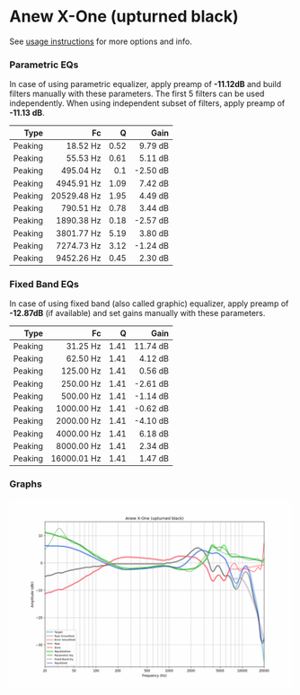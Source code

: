 # Anew X-One (upturned black)
See [usage instructions](https://github.com/jaakkopasanen/AutoEq#usage) for more options and info.

### Parametric EQs
In case of using parametric equalizer, apply preamp of **-11.12dB** and build filters manually
with these parameters. The first 5 filters can be used independently.
When using independent subset of filters, apply preamp of **-11.13 dB**.

| Type    | Fc          |    Q | Gain     |
|--------:|------------:|-----:|---------:|
| Peaking | 18.52 Hz    | 0.52 | 9.79 dB  |
| Peaking | 55.53 Hz    | 0.61 | 5.11 dB  |
| Peaking | 495.04 Hz   | 0.1  | -2.50 dB |
| Peaking | 4945.91 Hz  | 1.09 | 7.42 dB  |
| Peaking | 20529.48 Hz | 1.95 | 4.49 dB  |
| Peaking | 790.51 Hz   | 0.78 | 3.44 dB  |
| Peaking | 1890.38 Hz  | 0.18 | -2.57 dB |
| Peaking | 3801.77 Hz  | 5.19 | 3.80 dB  |
| Peaking | 7274.73 Hz  | 3.12 | -1.24 dB |
| Peaking | 9452.26 Hz  | 0.45 | 2.30 dB  |

### Fixed Band EQs
In case of using fixed band (also called graphic) equalizer, apply preamp of **-12.87dB**
(if available) and set gains manually with these parameters.

| Type    | Fc          |    Q | Gain     |
|--------:|------------:|-----:|---------:|
| Peaking | 31.25 Hz    | 1.41 | 11.74 dB |
| Peaking | 62.50 Hz    | 1.41 | 4.12 dB  |
| Peaking | 125.00 Hz   | 1.41 | 0.56 dB  |
| Peaking | 250.00 Hz   | 1.41 | -2.61 dB |
| Peaking | 500.00 Hz   | 1.41 | -1.14 dB |
| Peaking | 1000.00 Hz  | 1.41 | -0.62 dB |
| Peaking | 2000.00 Hz  | 1.41 | -4.10 dB |
| Peaking | 4000.00 Hz  | 1.41 | 6.18 dB  |
| Peaking | 8000.00 Hz  | 1.41 | 2.34 dB  |
| Peaking | 16000.01 Hz | 1.41 | 1.47 dB  |

### Graphs
![](./Anew%20X-One%20(upturned%20black).png)